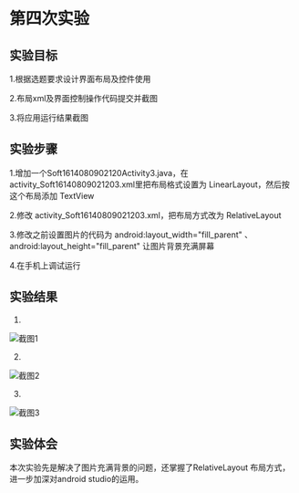 # 第四次实验

## 实验目标

1.根据选题要求设计界面布局及控件使用

2.布局xml及界面控制操作代码提交并截图

3.将应用运行结果截图

## 实验步骤

1.增加一个Soft1614080902120Activity3.java，在 activity_Soft16140809021203.xml里把布局格式设置为 LinearLayout，然后按这个布局添加 TextView

2.修改 activity_Soft16140809021203.xml，把布局方式改为 RelativeLayout

3.修改之前设置图片的代码为 android:layout_width="fill_parent" 、 android:layout_height="fill_parent" 让图片背景充满屏幕

4.在手机上调试运行

## 实验结果

1. 
![截图1](https://github.com/shaoqiangli/android-labs-2018/blob/master/Soft1614080902136/%E7%AC%AC%E5%9B%9B%E6%AC%A1%E5%AE%9E%E9%AA%8C%E6%88%AA%E5%9B%BE1.png)

2.
![截图2](https://github.com/shaoqiangli/android-labs-2018/blob/master/Soft1614080902136/%E7%AC%AC%E5%9B%9B%E6%AC%A1%E5%AE%9E%E9%AA%8C%E6%88%AA%E5%9B%BE2.png)

3.
![截图3](https://github.com/shaoqiangli/android-labs-2018/blob/master/Soft1614080902136/%E7%AC%AC%E5%9B%9B%E6%AC%A1%E5%AE%9E%E9%AA%8C%E6%88%AA%E5%9B%BE3.png)

## 实验体会

本次实验先是解决了图片充满背景的问题，还掌握了RelativeLayout 布局方式，进一步加深对android studio的运用。
